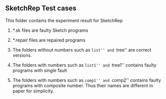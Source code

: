 ## SketchRep Test cases

This folder contains the experiment result for SketchRep

1. *.sk files are faulty Sketch programs

2. *.repair files are repaired programs

3. The folders without numbers such as ``list'' and ``tree'' are correct versions.

4. The folders with numbers such as ``list1'' and ``tree1'' contains faulty programs with single fault

5. The folders with numbers such as ``comp1'' and ``comp2'' contains faulty programs with composite number. Thus their names are different in paper for simplicity.

